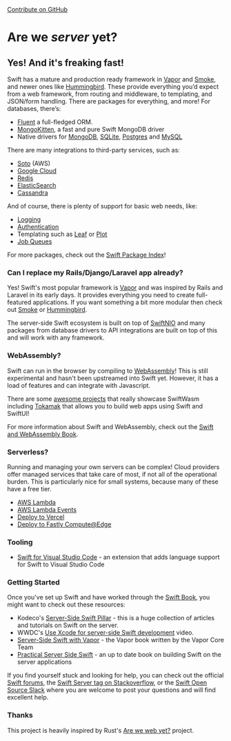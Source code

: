 <div class="github-fork-ribbon-wrapper left">
  <div class="github-fork-ribbon">
    <a href="https://github.com/brokenhandsio/are-we-server-yet" target="_blank">Contribute on GitHub</a>
  </div>
</div>

# Are we _server_ yet?
## Yes! And it's freaking fast!

Swift has a mature and production ready framework in [Vapor](https://www.vapor.codes) and [Smoke](https://github.com/amzn/smoke-framework), and newer ones like [Hummingbird](https://github.com/hummingbird-project/hummingbird). These provide everything you’d expect from a web framework, from routing and middleware, to templating, and JSON/form handling. There are packages for everything, and more! For databases, there’s:

- [Fluent](https://github.com/vapor/fluent-kit) a full-fledged ORM.
- [MongoKitten](https://github.com/orlandos-nl/MongoKitten), a fast and pure Swift MongoDB driver
- Native drivers for [MongoDB](https://github.com/mongodb/mongo-swift-driver), [SQLite](https://github.com/vapor/sqlite-nio), [Postgres](https://github.com/vapor/postgres-nio) and [MySQL](https://github.com/vapor/mysql-nio)

There are many integrations to third-party services, such as:

- [Soto](https://soto.codes) (AWS)
- [Google Cloud](https://github.com/vapor-community/google-cloud)
- [Redis](https://gitlab.com/mordil/RediStack)
- [ElasticSearch](https://github.com/brokenhandsio/elasticsearch-nio-client)
- [Cassandra](https://github.com/apple/swift-cassandra-client)

And of course, there is plenty of support for basic web needs, like:

- [Logging](https://github.com/apple/swift-log)
- [Authentication](https://github.com/vapor/jwt)
- Templating such as [Leaf](https://github.com/vapor/leaf) or [Plot](https://github.com/JohnSundell/Plot)
- [Job Queues](https://github.com/vapor/queues)

For more packages, check out the [Swift Package Index](https://swiftpackageindex.com/)!

### Can I replace my Rails/Django/Laravel app already?

Yes! Swift's most popular framework is [Vapor](https://www.vapor.codes) and was inspired by Rails and Laravel in its early days. It provides everything you need to create full-featured applications. If you want something a bit more modular then check out [Smoke](https://github.com/amzn/smoke-framework) or [Hummingbird](https://github.com/hummingbird-project/hummingbird).

The server-side Swift ecosystem is built on top of [SwiftNIO](https://github.com/apple/swift-nio) and many packages from database drivers to API integrations are built on top of this and will work with any framework.

### WebAssembly?

Swift can run in the browser by compiling to [WebAssembly](https://swiftwasm.org)! This is still experimental and hasn't been upstreamed into Swift yet. However, it has a load of features and can integrate with Javascript. 

There are some [awesome projects](https://github.com/swiftwasm/awesome-swiftwasm) that really showcase SwiftWasm including [Tokamak](https://github.com/TokamakUI/Tokamak) that allows you to build web apps using Swift and SwiftUI!

For more information about Swift and WebAssembly, check out the [Swift and WebAssembly Book](https://book.swiftwasm.org).

### Serverless?

Running and managing your own servers can be complex! Cloud providers offer managed services that take care of most, if not all of the operational burden. This is particularly nice for small systems, because many of these have a free tier.

- [AWS Lambda](https://github.com/swift-server/swift-aws-lambda-runtime)
- [AWS Lambda Events](https://github.com/swift-server/swift-aws-lambda-events)
- [Deploy to Vercel](https://github.com/swift-cloud/Vercel)
- [Deploy to Fastly Compute@Edge](https://github.com/swift-cloud/Compute)

### Tooling

- [Swift for Visual Studio Code](https://marketplace.visualstudio.com/items?itemName=sswg.swift-lang) - an extension that adds language support for Swift to Visual Studio Code

### Getting Started

Once you've set up Swift and have worked through the [Swift Book](https://docs.swift.org/swift-book/), you might want to check out these resources:

- Kodeco's [Server-Side Swift Pillar](https://www.kodeco.com/server-side-swift) - this is a huge collection of articles and tutorials on Swift on the server.
- WWDC's [Use Xcode for server-side Swift development](https://developer.apple.com/videos/play/wwdc2022/110360/) video.
- [Server-Side Swift with Vapor](https://www.kodeco.com/books/server-side-swift-with-vapor/v3.0) - the Vapor book written by the Vapor Core Team
- [Practical Server Side Swift](https://theswiftdev.gumroad.com/l/practical-server-side-swift) - an up to date book on building Swift on the server applications

If you find yourself stuck and looking for help, you can check out the official [Swift forums](https://forums.swift.org), the [Swift Server tag on Stackoverflow](https://stackoverflow.com/questions/tagged/swift-server), or the [Swift Open Source Slack](https://join.slack.com/t/swift-server/shared_invite/zt-1a3hxb9r5-8sFU3D7JUvaP5QO1AjSivg) where you are welcome to post your questions and will find excellent help.

### Thanks

This project is heavily inspired by Rust's [Are we web yet?](https://www.arewewebyet.org) project.
